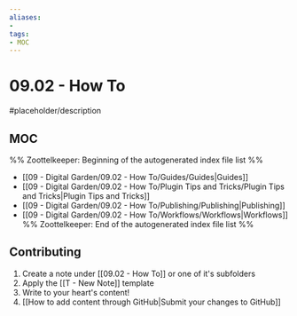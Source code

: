 ```yaml
---
aliases:
- 
tags:
- MOC
---
```


# 09.02 - How To

#placeholder/description

## MOC

%% Zoottelkeeper: Beginning of the autogenerated index file list  %%
- [[09 - Digital Garden/09.02 - How To/Guides/Guides|Guides]]
- [[09 - Digital Garden/09.02 - How To/Plugin Tips and Tricks/Plugin Tips and Tricks|Plugin Tips and Tricks]]
- [[09 - Digital Garden/09.02 - How To/Publishing/Publishing|Publishing]]
- [[09 - Digital Garden/09.02 - How To/Workflows/Workflows|Workflows]]
%% Zoottelkeeper: End of the autogenerated index file list  %%

## Contributing

1. Create a note under [[09.02 - How To]] or one of it's subfolders
2. Apply the [[T - New Note]] template
3. Write to your heart's content!
4. [[How to add content through GitHub|Submit your changes to GitHub]]

